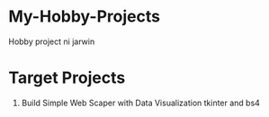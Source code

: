 # My-Hobby-Projects
Hobby project ni jarwin

# Target Projects
1. Build  Simple Web Scaper with Data Visualization tkinter and bs4
